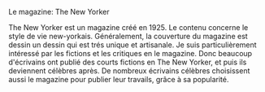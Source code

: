 Le magazine: The New Yorker

The New Yorker est un magazine créé en 1925. Le contenu concerne le style de vie new-yorkais. Généralement, la couverture du magazine est dessin un dessin qui est trés unique et artisanale. Je suis particulièrement intéressé par les fictions et les critiques en le magazine. Donc beaucoup d'écrivains ont publié des courts fictions en The New Yorker, et puis ils deviennent célèbres après. De nombreux écrivains célèbres choisissent aussi le magazine pour publier leur travails, grâce à sa popularité.